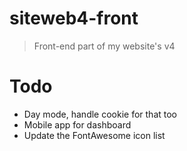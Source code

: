 # siteweb4-front

> Front-end part of my website's v4

# Todo
* Day mode, handle cookie for that too
* Mobile app for dashboard
* Update the FontAwesome icon list
